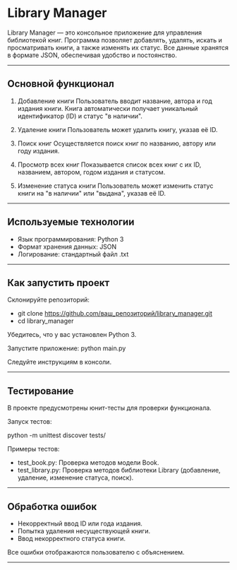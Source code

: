 # Library Manager

Library Manager — это консольное приложение для управления библиотекой книг. 
Программа позволяет добавлять, удалять, искать и просматривать книги, а также изменять их статус. 
Все данные хранятся в формате JSON, обеспечивая удобство и постоянство.
_______________________________________________________________________________________________________________________________________________
## Основной функционал

1. Добавление книги
   Пользователь вводит название, автора и год издания книги. Книга автоматически получает уникальный идентификатор (ID) и статус "в наличии".

2.  Удаление книги
    Пользователь может удалить книгу, указав её ID.

3.  Поиск книг
    Осуществляется поиск книг по названию, автору или году издания.

4.  Просмотр всех книг
    Показывается список всех книг с их ID, названием, автором, годом издания и статусом.

5.  Изменение статуса книги
    Пользователь может изменить статус книги на "в наличии" или "выдана", указав её ID.
_______________________________________________________________________________________________________________________________________________

## Используемые технологии

*   Язык программирования: Python 3
*   Формат хранения данных: JSON
*   Логирование: стандартный файл .txt

_______________________________________________________________________________________________________________________________________________

## Как запустить проект

Склонируйте репозиторий:

*   git clone https://github.com/ваш_репозиторий/library_manager.git
*   cd library_manager

Убедитесь, что у вас установлен Python 3.

Запустите приложение: python main.py

Следуйте инструкциям в консоли.

_______________________________________________________________________________________________________________________________________________

## Тестирование

В проекте предусмотрены юнит-тесты для проверки функционала.

Запуск тестов:

python -m unittest discover tests/

Примеры тестов:

*   test_book.py: Проверка методов модели Book.
*   test_library.py: Проверка методов библиотеки Library (добавление, удаление, изменение статуса, поиск).

 _______________________________________________________________________________________________________________________________________________

## Обработка ошибок

*   Некорректный ввод ID или года издания.
*   Попытка удаления несуществующей книги.
*   Ввод некорректного статуса книги.

Все ошибки отображаются пользователю с объяснением.

 _______________________________________________________________________________________________________________________________________________